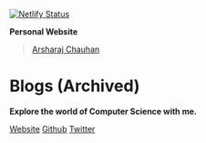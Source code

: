 [![Netlify Status](https://api.netlify.com/api/v1/badges/d5dde7dc-3812-4dd8-bc85-3acf087859e7/deploy-status)](https://app.netlify.com/sites/arsharaj-blogs/deploys)

**Personal Website**
> [Arsharaj Chauhan](https://arsharaj.github.io/blog/)

# Blogs (Archived)

**Explore the world of Computer Science with me.**

[Website](https://arsharaj-blogs.netlify.app)
[Github](https://github.com/arsharaj)
[Twitter](https://twitter.com/arsharajchauhan)
